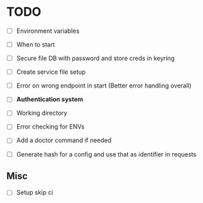 # TODO

- [ ] Environment variables
- [ ] When to start
- [ ] Secure file DB with password and store creds in keyring
- [ ] Create service file setup
- [ ] Error on wrong endpoint in start (Better error handling overall)
- [ ] **Authentication system**
- [ ] Working directory
- [ ] Error checking for ENVs
- [ ] Add a doctor command if needed
- [ ] Generate hash for a config and use that as identifier in requests


## Misc
- [ ] Setup skip ci